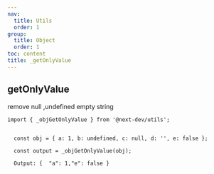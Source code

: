 ```yaml
---
nav:
  title: Utils
  order: 1
group:
  title: Object
  order: 1
toc: content
title: _getOnlyValue
---
```


## getOnlyValue

remove null ,undefined empty string

```tsx | pure
import { _objGetOnlyValue } from '@next-dev/utils';


  const obj = { a: 1, b: undefined, c: null, d: '', e: false };

  const output = _objGetOnlyValue(obj);

  Output: {  "a": 1,"e": false }
```

<code src='./demo.tsx'> </code>
